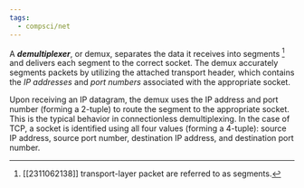 ```yaml
---
tags:
  - compsci/net
---
```

A ***demultiplexer***, or demux, separates the data it receives into segments [^1] and delivers each segment to the correct socket. The demux accurately segments packets by utilizing the attached transport header, which contains the *IP addresses* and *port numbers* associated with the appropriate socket.

Upon receiving an IP datagram, the demux uses the IP address and port number (forming a 2-tuple) to route the segment to the appropriate socket. This is the typical behavior in connectionless demultiplexing. In the case of TCP, a socket is identified using all four values (forming a 4-tuple): source IP address, source port number, destination IP address, and destination port number.

[^1]: [[2311062138]] transport-layer packet are referred to as segments.